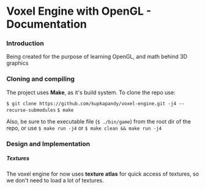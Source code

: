 # Voxel Engine with OpenGL - Documentation

###  Introduction
Being created for the purpose of learning OpenGL, and math behind 3D graphics

### Cloning and compiling
The project uses **Make**, as it's build system. To clone the repo use:

`$ git clone https://github.com/kupkapandy/voxel-engine.git -j4 --recurse-submodules`
`$ make`

Also, be sure to the executable file (`$ ./bin/game`) from the root dir of the repo, or use
`$ make run -j4`
or
`$ make clean && make run -j4`

### Design and Implementation

##### Textures
The voxel engine for now uses **texture atlas** for quick access of textures, so
we don't need to load a lot of textures.


